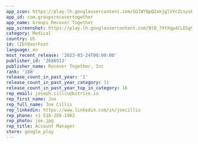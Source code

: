 ```yaml
---
app_icon: https://play-lh.googleusercontent.com/SGlWYNpQ2akjglVYcZcsyvEJGK_00ZTTvNGA-0TSwfPPrQuVi2Sg6IXO7BZwt9pWmhL-
app_id: com.groupsrecovertogether
app_name: Groups Recover Together
app_screenshot: https://play-lh.googleusercontent.com/BtO_7XYXqp4CLEGg9LtY3hI-aQMzNYMm6xYSmDXb4ZTYF_UUz977LyqtcnDUX92bjWJU
category: Medical
country: US
id: lIbY0xorFoat
language: en
most_recent_release: '2023-03-24T00:00:00'
publisher_id: '2686513'
publisher_name: Recover Together, Inc
rank: '188'
release_count_in_past_year: '1'
release_count_in_past_year_category: 11
release_count_in_past_year_top_in_category: 16
rep_email: joseph.cillis@bitrise.io
rep_first_name: Joe
rep_full_name: Joe Cillis
rep_linkedin: https://www.linkedin.com/in/joecillis
rep_phone: +1 518-258-1902
rep_photo: joe.jpg
rep_title: Account Manager
store: google_play
---
```

